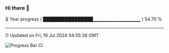 ### Hi there 👋

⏳ Year progress { ████████████████▁▁▁▁▁▁▁▁▁▁▁▁▁▁ } 54.70 %

---

⏰ Updated on Fri, 19 Jul 2024 04:55:38 GMT

![Progress Bar CI](https://github.com/liununu/liununu/workflows/Progress%20Bar%20CI/badge.svg)
